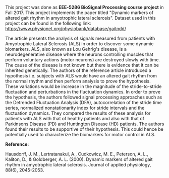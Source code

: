 This project was done as <b>EEE-5286 BioSignal Processing course project</b> in Fall 2017. 
This project implements the paper titled "Dynamic markers of altered gait rhythm in amyotrophic lateral sclerosis".
Dataset used in this project can be found in the following link:
 https://www.physionet.org/physiobank/database/gaitndd/

<p>The article presents the analysis of signals measured from patients with Amyotrophic Lateral Sclerosis (ALS) in order to discover some dynamic biomarkers. ALS, also known 
as Lou Gehrig's disease, is a neurodegenerative disease where the neurons controlling muscles that perform voluntary actions (motor neurons) are destroyed slowly with time. 
The cause of the disease is not known but there is evidence that it can be inherited genetically. The authors of the reference article introduced a hypothesis i.e. subjects with ALS would have an altered gait rhythm from the normal rhythm and then perform analysis to prove the hypothesis. These variations would be increase in the magnitude of the stride-to-stride fluctuation and perturbations in the fluctuation dynamics. In order to prove the hypothesis, the authors followed signal processing approaches such as the Detrended Fluctuation Analysis (DFA), autocorrelation of the stride time series, normalized nonstationarity index for stride intervals and the fluctuation dynamics. They compared the results of these analysis for patients with ALS with that of healthy patients and also with that of Parkinsons Disease (PD) and Huntington Disease (HD) patients. The authors found their results to be supportive of their hypothesis. This could hence be potentially used to characterize the biomarkers for motor control in ALS. </p>


<b>Reference:</b>

Hausdorff, J. M., Lertratanakul, A., Cudkowicz, M. E., Peterson, A. L., Kaliton, D., & Goldberger, A. L. (2000). Dynamic markers of altered gait rhythm in amyotrophic lateral sclerosis. Journal of applied physiology, 88(6), 2045-2053.

